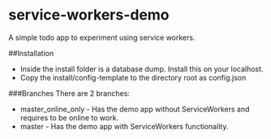 # service-workers-demo
A simple todo app to experiment using service workers.

##Installation
* Inside the install folder is a database dump. Install this on your localhost.
* Copy the install/config-template to the directory root as config.json

###Branches
There are 2 branches:
* master_online_only - Has the demo app without ServiceWorkers and requires to be online to work.
* master - Has the demo app with ServiceWorkers functionality.
